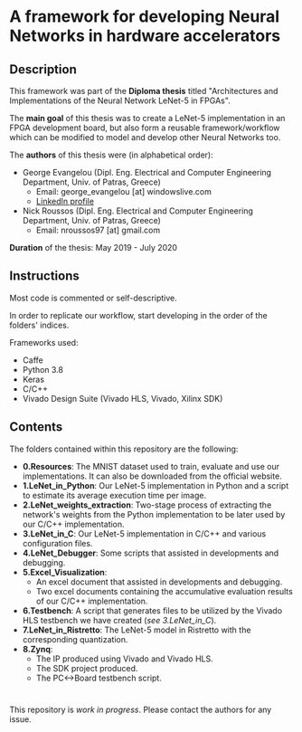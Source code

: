# A framework for developing Neural Networks in hardware accelerators
## Description
This framework was part of the **Diploma thesis** titled "Architectures and Implementations of the Neural Network LeNet-5 in FPGAs".

The **main goal** of this thesis was to create a LeNet-5 implementation in an FPGA development board, but also form a reusable framework/workflow which can be modified to model and develop other Neural Networks too.

The **authors** of this thesis were (in alphabetical order):
- George Evangelou (Dipl. Eng. Electrical and Computer Engineering Department, Univ. of Patras, Greece)
  - Email: george_evangelou [at] windowslive.com
  - [LinkedIn profile](https://www.linkedin.com/in/georgios-evangelou-2a389b167/)
- Nick Roussos (Dipl. Eng. Electrical and Computer Engineering Department, Univ. of Patras, Greece)
  - Email: nroussos97 [at] gmail.com

**Duration** of the thesis: May 2019 - July 2020
## Instructions
Most code is commented or self-descriptive.

In order to replicate our workflow, start developing in the order of the folders' indices.

Frameworks used:
- Caffe
- Python 3.8
- Keras
- C/C++
- Vivado Design Suite (Vivado HLS, Vivado, Xilinx SDK)
## Contents
The folders contained within this repository are the following:
- **0.Resources**: The MNIST dataset used to train, evaluate and use our implementations. It can also be downloaded from the official website.
- **1.LeNet_in_Python**: Our LeNet-5 implementation in Python and a script to estimate its average execution time per image.
- **2.LeNet_weights_extraction**: Two-stage process of extracting the network's weights from the Python implementation to be later used by our C/C++ implementation.
- **3.LeNet_in_C**: Our LeNet-5 implementation in C/C++ and various configuration files.
- **4.LeNet_Debugger**: Some scripts that assisted in developments and debugging.
- **5.Excel_Visualization**: 
  - An excel document that assisted in developments and debugging.
  - Two excel documents containing the accumulative evaluation results of our C/C++ implementation.
- **6.Testbench**: A script that generates files to be utilized by the Vivado HLS testbench we have created (_see 3.LeNet_in_C_).
- **7.LeNet_in_Ristretto**: The LeNet-5 model in Ristretto with the corresponding quantization.
- **8.Zynq**: 
  - The IP produced using Vivado and Vivado HLS.
  - The SDK project produced.
  - The PC<->Board testbench script.

# 
This repository is _work in progress_. Please contact the authors for any issue.
